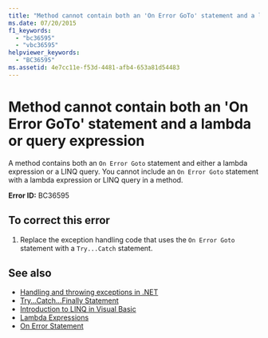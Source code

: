 ```yaml
---
title: "Method cannot contain both an 'On Error GoTo' statement and a lambda or query expression"
ms.date: 07/20/2015
f1_keywords: 
  - "bc36595"
  - "vbc36595"
helpviewer_keywords: 
  - "BC36595"
ms.assetid: 4e7cc11e-f53d-4481-afb4-653a81d54483
---
```

# Method cannot contain both an 'On Error GoTo' statement and a lambda or query expression
A method contains both an `On Error Goto` statement and either a lambda expression or a LINQ query. You cannot include an `On Error Goto` statement with a lambda expression or LINQ query in a method.  
  
 **Error ID:** BC36595  
  
## To correct this error  
  
1. Replace the exception handling code that uses the `On Error Goto` statement with a `Try...Catch` statement.  
  
## See also

- [Handling and throwing exceptions in .NET](../../standard/exceptions/index.md)
- [Try...Catch...Finally Statement](../language-reference/statements/try-catch-finally-statement.md)
- [Introduction to LINQ in Visual Basic](../programming-guide/language-features/linq/introduction-to-linq.md)
- [Lambda Expressions](../programming-guide/language-features/procedures/lambda-expressions.md)
- [On Error Statement](../language-reference/statements/on-error-statement.md)
